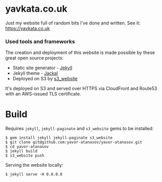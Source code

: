# yavkata.co.uk
Just my website full of random bits I've done and written. See it: https://yavkata.co.uk

### Used tools and frameworks
The creation and deployment of this website is made possible by these great open source projects:

 * Static site generator - [Jekyll](https://github.com/jekyll/jekyll)
 * Jekyll theme - [Jackal](https://clenemt.github.io/jackal/)
 * Deployed on S3 by [s3_website](https://github.com/laurilehmijoki/s3_website)

It's deployed on S3 and served over HTTPS via CloudFront and Route53 with an AWS-issued TLS certificate.

# Build
Requires `jekyll`, `jekyll-paginate` and `s3_website` gems to be installed:

```
$ gem install jekyll jekyll-paginate s3_website
$ git clone git@github.com:yavor-atanasov/yavor-atanasov.git
$ cd yavor-atanasov
$ jekyll build
$ s3_website push
```

Serving the website locally:

```
$ jekyll serve -H 0.0.0.0
```

